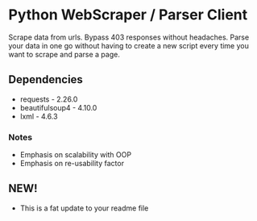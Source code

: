 # Python WebScraper / Parser Client
Scrape data from urls. Bypass 403 responses without headaches. Parse your data in one go without having to create a new script every time you want to scrape and parse a page. 

##  Dependencies
* requests - 2.26.0
* beautifulsoup4 - 4.10.0
* lxml - 4.6.3

### Notes
* Emphasis on scalability with OOP
* Emphasis on re-usability factor

## NEW!
* This is a fat update to your readme file